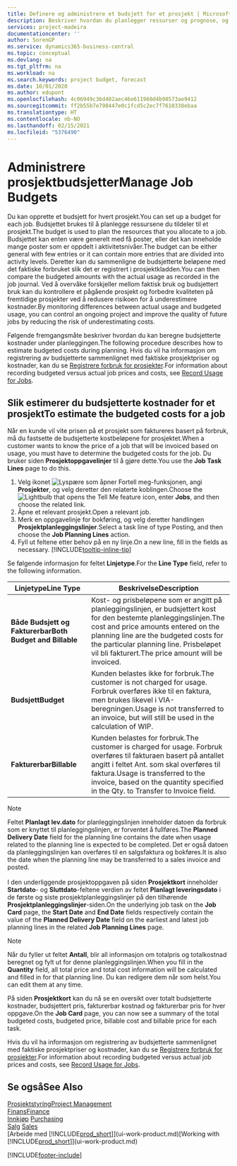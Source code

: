 ```yaml
---
title: Definere og administrere et budsjett for et prosjekt | Microsoft-dokumentasjon
description: Beskriver hvordan du planlegger ressurser og prognose, og styrer prosjektkostnader ved å definere et budsjett for hvert prosjekt.
services: project-madeira
documentationcenter: ''
author: SorenGP
ms.service: dynamics365-business-central
ms.topic: conceptual
ms.devlang: na
ms.tgt_pltfrm: na
ms.workload: na
ms.search.keywords: project budget, forecast
ms.date: 10/01/2020
ms.author: edupont
ms.openlocfilehash: 4c06949c36d402aec46e611960d4b98573ae9412
ms.sourcegitcommit: ff2b55b7e790447e0c1fcd5c2ec7f7610338ebaa
ms.translationtype: HT
ms.contentlocale: nb-NO
ms.lasthandoff: 02/15/2021
ms.locfileid: "5376490"
---
```

# <a name="manage-job-budgets"></a><span data-ttu-id="7be1f-103">Administrere prosjektbudsjetter</span><span class="sxs-lookup"><span data-stu-id="7be1f-103">Manage Job Budgets</span></span>
<span data-ttu-id="7be1f-104">Du kan opprette et budsjett for hvert prosjekt.</span><span class="sxs-lookup"><span data-stu-id="7be1f-104">You can set up a budget for each job.</span></span> <span data-ttu-id="7be1f-105">Budsjettet brukes til å planlegge ressursene du tildeler til et prosjekt.</span><span class="sxs-lookup"><span data-stu-id="7be1f-105">The budget is used to plan the resources that you allocate to a job.</span></span> <span data-ttu-id="7be1f-106">Budsjettet kan enten være generelt med få poster, eller det kan inneholde mange poster som er oppdelt i aktivitetsnivåer.</span><span class="sxs-lookup"><span data-stu-id="7be1f-106">The budget can be either general with few entries or it can contain more entries that are divided into activity levels.</span></span> <span data-ttu-id="7be1f-107">Deretter kan du sammenligne de budsjetterte beløpene med det faktiske forbruket slik det er registrert i prosjektkladden.</span><span class="sxs-lookup"><span data-stu-id="7be1f-107">You can then compare the budgeted amounts with the actual usage as recorded in the job journal.</span></span> <span data-ttu-id="7be1f-108">Ved å overvåke forskjeller mellom faktisk bruk og budsjettert bruk kan du kontrollere et pågående prosjekt og forbedre kvaliteten på fremtidige prosjekter ved å redusere risikoen for å underestimere kostnader.</span><span class="sxs-lookup"><span data-stu-id="7be1f-108">By monitoring differences between actual usage and budgeted usage, you can control an ongoing project and improve the quality of future jobs by reducing the risk of underestimating costs.</span></span>

<span data-ttu-id="7be1f-109">Følgende fremgangsmåte beskriver hvordan du kan beregne budsjetterte kostnader under planleggingen.</span><span class="sxs-lookup"><span data-stu-id="7be1f-109">The following procedure describes how to estimate budgeted costs during planning.</span></span> <span data-ttu-id="7be1f-110">Hvis du vil ha informasjon om registrering av budsjetterte sammenlignet med faktiske prosjektpriser og kostnader, kan du se [Registrere forbruk for prosjekter](projects-how-record-job-usage.md).</span><span class="sxs-lookup"><span data-stu-id="7be1f-110">For information about recording budgeted versus actual job prices and costs, see [Record Usage for Jobs](projects-how-record-job-usage.md).</span></span>  

## <a name="to-estimate-the-budgeted-costs-for-a-job"></a><a name="JobBudgetCosts"></a> <span data-ttu-id="7be1f-111">Slik estimerer du budsjetterte kostnader for et prosjekt</span><span class="sxs-lookup"><span data-stu-id="7be1f-111">To estimate the budgeted costs for a job</span></span>
<span data-ttu-id="7be1f-112">Når en kunde vil vite prisen på et prosjekt som faktureres basert på forbruk, må du fastsette de budsjetterte kostbeløpene for prosjektet.</span><span class="sxs-lookup"><span data-stu-id="7be1f-112">When a customer wants to know the price of a job that will be invoiced based on usage, you must have to determine the budgeted costs for the job.</span></span> <span data-ttu-id="7be1f-113">Du bruker siden **Prosjektoppgavelinjer** til å gjøre dette.</span><span class="sxs-lookup"><span data-stu-id="7be1f-113">You use the **Job Task Lines** page to do this.</span></span>

1. <span data-ttu-id="7be1f-114">Velg ikonet ![Lyspære som åpner Fortell meg-funksjonen](media/ui-search/search_small.png "Fortell hva du vil gjøre"), angi **Prosjekter**, og velg deretter den relaterte koblingen.</span><span class="sxs-lookup"><span data-stu-id="7be1f-114">Choose the ![Lightbulb that opens the Tell Me feature](media/ui-search/search_small.png "Tell me what you want to do") icon, enter **Jobs**, and then choose the related link.</span></span>  
2. <span data-ttu-id="7be1f-115">Åpne et relevant prosjekt.</span><span class="sxs-lookup"><span data-stu-id="7be1f-115">Open a relevant job.</span></span>
3. <span data-ttu-id="7be1f-116">Merk en oppgavelinje for bokføring, og velg deretter handlingen **Prosjektplanleggingslinjer**.</span><span class="sxs-lookup"><span data-stu-id="7be1f-116">Select a task line of type Posting, and then choose the **Job Planning Lines** action.</span></span>
4. <span data-ttu-id="7be1f-117">Fyll ut feltene etter behov på en ny linje.</span><span class="sxs-lookup"><span data-stu-id="7be1f-117">On a new line, fill in the fields as necessary.</span></span> [!INCLUDE[tooltip-inline-tip](includes/tooltip-inline-tip_md.md)]   

<span data-ttu-id="7be1f-118">Se følgende informasjon for feltet **Linjetype**.</span><span class="sxs-lookup"><span data-stu-id="7be1f-118">For the **Line Type** field, refer to the following information.</span></span>  

| <span data-ttu-id="7be1f-119">Linjetype</span><span class="sxs-lookup"><span data-stu-id="7be1f-119">Line Type</span></span> | <span data-ttu-id="7be1f-120">Beskrivelse</span><span class="sxs-lookup"><span data-stu-id="7be1f-120">Description</span></span> |
| --- | --- |
| <span data-ttu-id="7be1f-121">**Både Budsjett og Fakturerbar**</span><span class="sxs-lookup"><span data-stu-id="7be1f-121">**Both Budget and Billable**</span></span> |<span data-ttu-id="7be1f-122">Kost- og prisbeløpene som er angitt på planleggingslinjen, er budsjettert kost for den bestemte planleggingslinjen.</span><span class="sxs-lookup"><span data-stu-id="7be1f-122">The cost and price amounts entered on the planning line are the budgeted costs for the particular planning line.</span></span> <span data-ttu-id="7be1f-123">Prisbeløpet vil bli fakturert.</span><span class="sxs-lookup"><span data-stu-id="7be1f-123">The price amount will be invoiced.</span></span> |
| <span data-ttu-id="7be1f-124">**Budsjett**</span><span class="sxs-lookup"><span data-stu-id="7be1f-124">**Budget**</span></span> |<span data-ttu-id="7be1f-125">Kunden belastes ikke for forbruk.</span><span class="sxs-lookup"><span data-stu-id="7be1f-125">The customer is not charged for usage.</span></span> <span data-ttu-id="7be1f-126">Forbruk overføres ikke til en faktura, men brukes likevel i VIA-beregningen.</span><span class="sxs-lookup"><span data-stu-id="7be1f-126">Usage is not transferred to an invoice, but will still be used in the calculation of WIP.</span></span> |
| <span data-ttu-id="7be1f-127">**Fakturerbar**</span><span class="sxs-lookup"><span data-stu-id="7be1f-127">**Billable**</span></span> |<span data-ttu-id="7be1f-128">Kunden belastes for forbruk.</span><span class="sxs-lookup"><span data-stu-id="7be1f-128">The customer is charged for usage.</span></span> <span data-ttu-id="7be1f-129">Forbruk overføres til fakturaen basert på antallet angitt i feltet Ant. som skal overføres til faktura.</span><span class="sxs-lookup"><span data-stu-id="7be1f-129">Usage is transferred to the invoice, based on the quantity specified in the Qty. to Transfer to Invoice field.</span></span> |

> [!NOTE]  
> <span data-ttu-id="7be1f-130">Feltet **Planlagt lev.dato** for planleggingslinjen inneholder datoen da forbruk som er knyttet til planleggingslinjen, er forventet å fullføres.</span><span class="sxs-lookup"><span data-stu-id="7be1f-130">The **Planned Delivery Date** field for the planning line contains the date when usage related to the planning line is expected to be completed.</span></span> <span data-ttu-id="7be1f-131">Det er også datoen da planleggingslinjen kan overføres til en salgsfaktura og bokføres.</span><span class="sxs-lookup"><span data-stu-id="7be1f-131">It is also the date when the planning line may be transferred to a sales invoice and posted.</span></span> <br /><br /> <span data-ttu-id="7be1f-132">I den underliggende prosjektoppgaven på siden **Prosjektkort** inneholder **Startdato**- og **Sluttdato**-feltene verdien av feltet **Planlagt leveringsdato** i de første og siste prosjektplanleggingslinjer på den tilhørende **Prosjektplanleggingslinjer**-siden.</span><span class="sxs-lookup"><span data-stu-id="7be1f-132">On the underlying job task on the **Job Card** page, the **Start Date** and **End Date** fields respectively contain the value of the **Planned Delivery Date** field on the earliest and latest job planning lines in the related **Job Planning Lines** page.</span></span>

> [!NOTE]  
>   <span data-ttu-id="7be1f-133">Når du fyller ut feltet **Antall**, blir all informasjon om totalpris og totalkostnad beregnet og fylt ut for denne planleggingslinjen.</span><span class="sxs-lookup"><span data-stu-id="7be1f-133">When you fill in the **Quantity** field, all total price and total cost information will be calculated and filled in for that planning line.</span></span> <span data-ttu-id="7be1f-134">Du kan redigere dem når som helst.</span><span class="sxs-lookup"><span data-stu-id="7be1f-134">You can edit them at any time.</span></span>

<span data-ttu-id="7be1f-135">På siden **Prosjektkort** kan du nå se en oversikt over totalt budsjetterte kostnader, budsjettert pris, fakturerbar kostnad og fakturerbar pris for hver oppgave.</span><span class="sxs-lookup"><span data-stu-id="7be1f-135">On the **Job Card** page, you can now see a summary of the total budgeted costs, budgeted price, billable cost and billable price for each task.</span></span>

<span data-ttu-id="7be1f-136">Hvis du vil ha informasjon om registrering av budsjetterte sammenlignet med faktiske prosjektpriser og kostnader, kan du se [Registrere forbruk for prosjekter](projects-how-record-job-usage.md).</span><span class="sxs-lookup"><span data-stu-id="7be1f-136">For information about recording budgeted versus actual job prices and costs, see [Record Usage for Jobs](projects-how-record-job-usage.md).</span></span>

## <a name="see-also"></a><span data-ttu-id="7be1f-137">Se også</span><span class="sxs-lookup"><span data-stu-id="7be1f-137">See Also</span></span>
[<span data-ttu-id="7be1f-138">Prosjektstyring</span><span class="sxs-lookup"><span data-stu-id="7be1f-138">Project Management</span></span>](projects-manage-projects.md)  
[<span data-ttu-id="7be1f-139">Finans</span><span class="sxs-lookup"><span data-stu-id="7be1f-139">Finance</span></span>](finance.md)  
<span data-ttu-id="7be1f-140">[Innkjøp](purchasing-manage-purchasing.md)       </span><span class="sxs-lookup"><span data-stu-id="7be1f-140">[Purchasing](purchasing-manage-purchasing.md)       </span></span>  
<span data-ttu-id="7be1f-141">[Salg](sales-manage-sales.md)    </span><span class="sxs-lookup"><span data-stu-id="7be1f-141">[Sales](sales-manage-sales.md)    </span></span>  
<span data-ttu-id="7be1f-142">[Arbeide med [!INCLUDE[prod_short](includes/prod_short.md)]](ui-work-product.md)</span><span class="sxs-lookup"><span data-stu-id="7be1f-142">[Working with [!INCLUDE[prod_short](includes/prod_short.md)]](ui-work-product.md)</span></span>  


[!INCLUDE[footer-include](includes/footer-banner.md)]